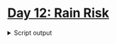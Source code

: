 # [Day 12: Rain Risk](https://adventofcode.com/2020/day/12)

<details><summary>Script output</summary>

```
❯ python .\python\
AoC 2020: day 12 - Rain Risk
Python 3.8.5

Test cases
1.1 pass
2.1 pass

Answers
Part 1: 1645
Part 2: 35292
```

</details>
